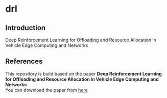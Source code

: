 # drl

## Introduction
Deep Reinforcement Learning for Offloading and Resource Allocation in Vehicle Edge Computing and Networks

## References
This repository is build based on the paper **Deep Reinforcement Learning for Offloading and Resource Allocation in Vehicle Edge Computing and Networks** <br />
You can download the paper from [here](https://github.com/Kokoroou/drl/blob/main/references/DRL_VehichleEdge_PublicationV1.pdf)
